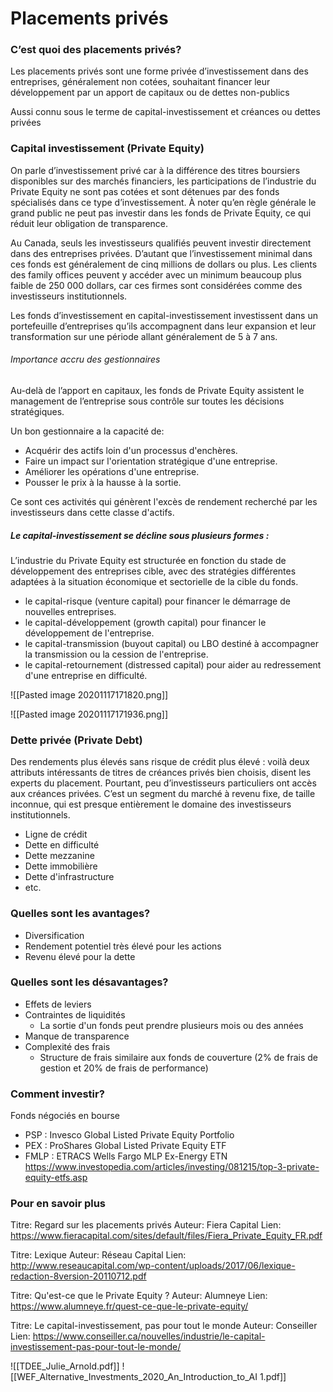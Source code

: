 # Placements privés

### C’est quoi des placements privés?

Les placements privés sont une forme privée d’investissement dans des entreprises, généralement non cotées, souhaitant financer leur développement par un apport de capitaux ou de dettes non-publics 

Aussi connu sous le terme de capital-investissement et créances ou dettes privées

### Capital investissement (Private Equity)

On parle d’investissement privé car à la différence des titres boursiers disponibles sur des marchés financiers, les participations de l’industrie du Private Equity ne sont pas cotées et sont détenues par des fonds spécialisés dans ce type d’investissement. À noter qu’en règle générale le grand public ne peut pas investir dans les fonds de Private Equity, ce qui réduit leur obligation de transparence.

Au Canada, seuls les investisseurs qualifiés peuvent investir directement dans des entreprises privées.  D’autant que l’investissement minimal dans ces fonds est généralement de cinq millions de dollars ou plus. Les clients des family offices peuvent y accéder avec un minimum beaucoup plus faible de 250 000 dollars, car ces firmes sont considérées comme des investisseurs institutionnels.

Les fonds d’investissement en capital-investissement investissent dans un portefeuille d’entreprises qu’ils accompagnent dans leur expansion et leur transformation sur une période allant généralement de 5 à 7 ans. 

###### Importance accru des gestionnaires
Au-delà de l’apport en capitaux, les fonds de Private Equity assistent le management de l’entreprise sous contrôle sur toutes les décisions stratégiques.

Un bon gestionnaire a la capacité de:
* Acquérir des actifs loin d'un processus d'enchères.
* Faire un impact sur l'orientation stratégique d'une entreprise.
* Améliorer les opérations d'une entreprise.
* Pousser le prix à la hausse à la sortie.

Ce sont ces activités qui génèrent l'excès de rendement recherché par les investisseurs dans cette classe d'actifs.

##### Le capital-investissement se décline sous plusieurs formes :

L’industrie du Private Equity est structurée en fonction du stade de développement des entreprises cible, avec des stratégies différentes adaptées à la situation économique et sectorielle de la cible du fonds.

* le capital-risque (venture capital) pour financer le démarrage de nouvelles entreprises.
* le capital-développement (growth capital) pour financer le développement de l'entreprise.
* le capital-transmission (buyout capital) ou LBO destiné à accompagner la transmission ou la cession de l'entreprise.
* le capital-retournement (distressed capital) pour aider au redressement d'une entreprise en difficulté.

![[Pasted image 20201117171820.png]]

![[Pasted image 20201117171936.png]]

### Dette privée (Private Debt)

Des rendements plus élevés sans risque de crédit plus élevé : voilà deux attributs intéressants de titres de créances privés bien choisis, disent les experts du placement. Pourtant, peu d’investisseurs particuliers ont accès aux créances privées. C’est un segment du marché à revenu fixe, de taille inconnue, qui est presque entièrement le domaine des investisseurs institutionnels.

* Ligne de crédit
* Dette en difficulté
* Dette mezzanine
* Dette immobilière
* Dette d'infrastructure
* etc.

### Quelles sont les avantages?

* Diversification
* Rendement potentiel très élevé pour les actions
* Revenu élevé pour la dette

### Quelles sont les désavantages?

* Effets de leviers
* Contraintes de liquidités
	* La sortie d'un fonds peut prendre plusieurs mois ou des années
* Manque de transparence
* Complexité des frais
	* Structure de frais similaire aux fonds de couverture (2% de frais de gestion et 20% de frais de performance)

### Comment investir?

Fonds négociés en bourse
* PSP :  Invesco Global Listed Private Equity Portfolio 
* PEX :  ProShares Global Listed Private Equity ETF 
* FMLP : ETRACS Wells Fargo MLP Ex-Energy ETN 
https://www.investopedia.com/articles/investing/081215/top-3-private-equity-etfs.asp

### Pour en savoir plus

Titre: Regard sur les placements privés
Auteur: Fiera Capital
Lien: https://www.fieracapital.com/sites/default/files/Fiera_Private_Equity_FR.pdf

Titre: Lexique
Auteur: Réseau Capital
Lien: http://www.reseaucapital.com/wp-content/uploads/2017/06/lexique-redaction-8version-20110712.pdf

Titre: Qu'est-ce que le Private Equity ?
Auteur: Alumneye
Lien: https://www.alumneye.fr/quest-ce-que-le-private-equity/

Titre: Le capital-investissement, pas pour tout le monde
Auteur: Conseiller
Lien: https://www.conseiller.ca/nouvelles/industrie/le-capital-investissement-pas-pour-tout-le-monde/

![[TDEE_Julie_Arnold.pdf]]
![[WEF_Alternative_Investments_2020_An_Introduction_to_AI 1.pdf]]